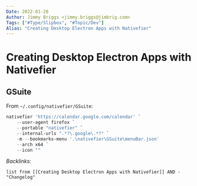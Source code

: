 ```yaml
---
Date: 2022-01-28
Author: Jimmy Briggs <jimmy.briggs@jimbrig.com>
Tags: ["#Type/Slipbox", "#Topic/Dev"]
Alias: "Creating Desktop Electron Apps with Nativefier"
---
```


# Creating Desktop Electron Apps with Nativefier

## GSuite

From `~/.config/nativefier/GSuite`:

```powershell
nativefier 'https://calendar.google.com/calendar' `
	--user-agent firefox `
	--portable "nativefier" `
	--internal-urls ".*?\.google\.*?" `
	-m --bookmarks-menu '.\nativefier\GSuite\menuBar.json'
	--arch x64 `
	--icon ""
```

*Backlinks:*

```dataview
list from [[Creating Desktop Electron Apps with Nativefier]] AND -"Changelog"
```